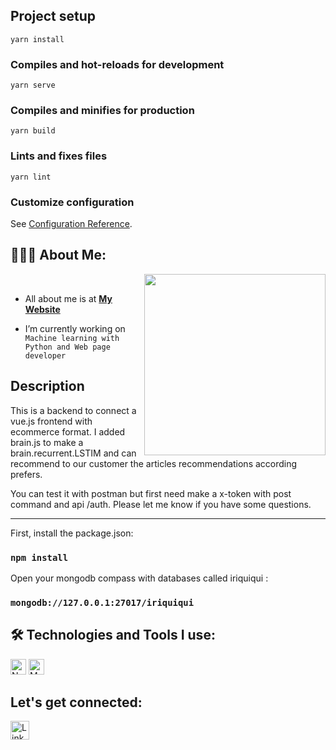 ## Project setup
```
yarn install
```

### Compiles and hot-reloads for development
```
yarn serve
```

### Compiles and minifies for production
```
yarn build
```

### Lints and fixes files
```
yarn lint
```

### Customize configuration
See [Configuration Reference](https://nodejs.org/en/docs).


## 👨🏻‍💻 About Me:

<img  src="./programming.gif" height="290px" align="right" />
<br>

- All about me is at **[My Website](https://jompy31.github.io/)**

- I’m currently working on `Machine learning with Python and Web page developer`



## Description
This is a backend to connect a vue.js frontend with ecommerce format. I added brain.js to make a brain.recurrent.LSTIM and can recommend to our customer the articles recommendations according prefers.


You can test it with postman but first need make a x-token with post command and api /auth. Please let me know if you have some questions.

<hr/>

First, install the package.json:
### `npm install`

Open your mongodb compass with databases called iriquiqui :
### `mongodb://127.0.0.1:27017/iriquiqui`



## 🛠️ Technologies and Tools I use:

<p>
<img alt="Node.js" src="https://img.shields.io/badge/-node.js-red"  height="25px"/>
<img alt="MongoDB" src="https://img.shields.io/badge/-mongodb-green" height="25px"/>


##  Let's get connected:

<p>
  <a href="https://www.linkedin.com/in/jean-pierre-barnett-caruzo-452b9a1b1/" target="_blank"><img alt="LinkedIn" target="_blank" src="https://img.shields.io/badge/LinkedIn-0077B5?style=for-the-badge&logo=linkedin&logoColor=white"  height="30px"/></a>

  
</p>